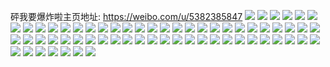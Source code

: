 砰我要爆炸啦主页地址: https://weibo.com/u/5382385847 
![](https://wx4.sinaimg.cn/mw2000/005SfWqXly1h9dkf8mpv8j33402c0hdv.jpg) 
![](https://wx4.sinaimg.cn/mw2000/005SfWqXly1h9dk9sqda5j32c0340npe.jpg) 
![](https://wx4.sinaimg.cn/mw2000/005SfWqXly1h9dk9r28mhj32c0340kjo.jpg) 
![](https://wx4.sinaimg.cn/mw2000/005SfWqXly1h9dk9ni6oqj310m0ygqk9.jpg) 
![](https://wx4.sinaimg.cn/mw2000/005SfWqXly1h9dk9nxndbj30nm0td0wc.jpg) 
![](https://wx4.sinaimg.cn/mw2000/005SfWqXly1h9dkao4vi3j30zo256apm.jpg) 
![](https://wx4.sinaimg.cn/mw2000/005SfWqXly1h9930lzjomj32c0340kjl.jpg) 
![](https://wx4.sinaimg.cn/mw2000/005SfWqXly1h9930ths9yj31m327c4qp.jpg) 
![](https://wx4.sinaimg.cn/mw2000/005SfWqXly1h9930sn5j3j31q42auhdt.jpg) 
![](https://wx4.sinaimg.cn/mw2000/005SfWqXly1h9930oa0ydj31sc2dsqv5.jpg) 
![](https://wx4.sinaimg.cn/mw2000/005SfWqXly1h9930ulvftj32c03401ky.jpg) 
![](https://wx4.sinaimg.cn/mw2000/005SfWqXly1h9931vg9kej32c0340e83.jpg) 
![](https://wx4.sinaimg.cn/mw2000/005SfWqXly1h9498zqc90j32bw2f21ky.jpg) 
![](https://wx4.sinaimg.cn/mw2000/005SfWqXly1h94992wsulj31qf2dskjm.jpg) 
![](https://wx4.sinaimg.cn/mw2000/005SfWqXly1h9498rpt57j31fn0pl7aj.jpg) 
![](https://wx4.sinaimg.cn/mw2000/005SfWqXly1h9498x69oij31sc2dse82.jpg) 
![](https://wx4.sinaimg.cn/mw2000/005SfWqXly1h94996wr5jj31s02dcnpd.jpg) 
![](https://wx4.sinaimg.cn/mw2000/005SfWqXly1h94995h9iuj30vc16ak04.jpg) 
![](https://wx4.sinaimg.cn/mw2000/005SfWqXly1h949993fjwj31sc2ds1ky.jpg) 
![](https://wx4.sinaimg.cn/mw2000/005SfWqXly1h94999rkb1j30k00zktgx.jpg) 
![](https://wx4.sinaimg.cn/mw2000/005SfWqXly1h9499d49gej31sc2ds7wi.jpg) 
![](https://wx4.sinaimg.cn/mw2000/005SfWqXly1h9499exhzej31sc2dsb2a.jpg) 
![](https://wx4.sinaimg.cn/mw2000/005SfWqXly1h9499glu1rj33402c0hdt.jpg) 
![](https://wx4.sinaimg.cn/mw2000/005SfWqXly1h9499i5b7vj32c0340e83.jpg) 
![](https://wx4.sinaimg.cn/mw2000/005SfWqXly1h9499ju5esj32562uwkjm.jpg) 
![](https://wx4.sinaimg.cn/mw2000/005SfWqXly1h9499ff9tnj312s0zjajy.jpg) 
![](https://wx4.sinaimg.cn/mw2000/005SfWqXly1h929erc2jlj33402c07wi.jpg) 
![](https://wx4.sinaimg.cn/mw2000/005SfWqXly1h929eh7320j31qf2dskjm.jpg) 
![](https://wx4.sinaimg.cn/mw2000/005SfWqXly1h929ehqpt8j30zk1be7km.jpg) 
![](https://wx4.sinaimg.cn/mw2000/005SfWqXly1h929eqgu2tj31aq14qnfz.jpg) 
![](https://wx4.sinaimg.cn/mw2000/005SfWqXly1h929eeslhej31sc2dse82.jpg) 
![](https://wx4.sinaimg.cn/mw2000/005SfWqXly1h929ei4n6fj30w616wtlf.jpg) 
![](https://wx4.sinaimg.cn/mw2000/005SfWqXly1h929ekfxe5j32c0340b2b.jpg) 
![](https://wx4.sinaimg.cn/mw2000/005SfWqXly1h929eswq3lj32c03401l0.jpg) 
![](https://wx4.sinaimg.cn/mw2000/005SfWqXly1h929eigkqsj30u01407bh.jpg) 
![](https://wx4.sinaimg.cn/mw2000/005SfWqXly1h929ey7i3rj32c0340u0z.jpg) 
![](https://wx4.sinaimg.cn/mw2000/005SfWqXly1h929faic50j33402c0kjn.jpg) 
![](https://wx4.sinaimg.cn/mw2000/005SfWqXly1h929epr38pj30t20v0qd7.jpg) 
![](https://wx4.sinaimg.cn/mw2000/005SfWqXly1h929eq6llsj31bm15mn80.jpg) 
![](https://wx4.sinaimg.cn/mw2000/005SfWqXly1h929f8he6kj33402c0hdt.jpg) 
![](https://wx4.sinaimg.cn/mw2000/005SfWqXly1h929epay02j32c02lehdv.jpg) 
![](https://wx4.sinaimg.cn/mw2000/005SfWqXly1h929f3xhmdj32c0340npi.jpg) 
![](https://wx4.sinaimg.cn/mw2000/005SfWqXly1h929eu4w0yj32c0340kjn.jpg) 
![](https://wx4.sinaimg.cn/mw2000/005SfWqXly1h91dhadurhj32c02vpqv7.jpg) 
![](https://wx4.sinaimg.cn/mw2000/005SfWqXly1h91di3ikqlj31sc2dshdu.jpg) 
![](https://wx4.sinaimg.cn/mw2000/005SfWqXly1h91dhzdwqtj33402c0npg.jpg) 
![](https://wx4.sinaimg.cn/mw2000/005SfWqXly1h91dh4diopj32bu2zgqv7.jpg) 
![](https://wx4.sinaimg.cn/mw2000/005SfWqXly1h91dgzee85j328y2zy1ky.jpg) 
![](https://wx4.sinaimg.cn/mw2000/005SfWqXly1h91di7g55cj32c0340hdw.jpg) 
![](https://wx4.sinaimg.cn/mw2000/005SfWqXly1h91dicl6iaj32c0340kjn.jpg) 
![](https://wx4.sinaimg.cn/mw2000/005SfWqXly1h91dihkxp4j33402c04qq.jpg) 
![](https://wx4.sinaimg.cn/mw2000/005SfWqXly1h91dig1hbtj32c0340b2b.jpg) 
![](https://wx4.sinaimg.cn/mw2000/005SfWqXly1h91dii2w1xj30zk1bfqdc.jpg) 
![](https://wx4.sinaimg.cn/mw2000/005SfWqXly1h91dik8kj2j32c03407wk.jpg) 
![](https://wx4.sinaimg.cn/mw2000/005SfWqXly1h91dilt2qsj32c0340npe.jpg) 
![](https://wx4.sinaimg.cn/mw2000/005SfWqXly1h91dim8w0zj30zb0zaaki.jpg) 
![](https://wx4.sinaimg.cn/mw2000/005SfWqXly1h91dimh7b5j30jt0p0n2s.jpg) 
![](https://wx4.sinaimg.cn/mw2000/005SfWqXly1h91diq58ctj32c0340u0y.jpg) 
![](https://wx4.sinaimg.cn/mw2000/005SfWqXly1h91dirbwhwj32c0340kjl.jpg) 
![](https://wx4.sinaimg.cn/mw2000/005SfWqXly1h91dicxvvoj31400u07by.jpg) 
![](https://wx4.sinaimg.cn/mw2000/005SfWqXly1h8pin4vrnbj33402c0npe.jpg) 
![](https://wx4.sinaimg.cn/mw2000/005SfWqXly1h8pimsr339j31sc2ds7wj.jpg) 
![](https://wx4.sinaimg.cn/mw2000/005SfWqXly1h8pin39g1hj335s2dcqv7.jpg) 
